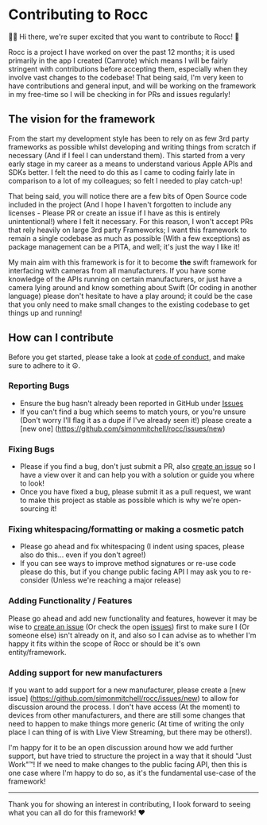 # Contributing to Rocc

👋🏻 Hi there, we're super excited that you want to contribute to Rocc! 📸

Rocc is a project I have worked on over the past 12 months; it is used primarily in the app I created (Camrote) which means I will be fairly stringent with contributions before accepting them, especially when they involve vast changes to the codebase! That being said, I'm very keen to have contributions and general input, and will be working on the framework in my free-time so I will be checking in for PRs and issues regularly!

## The vision for the framework

From the start my development style has been to rely on as few 3rd party frameworks as possible whilst developing and writing things from scratch if necessary (And if I feel I can understand them). This started from a very early stage in my career as a means to understand various Apple APIs and SDKs better. I felt the need to do this as I came to coding fairly late in comparison to a lot of my colleagues; so felt I needed to play catch-up!

That being said, you will notice there are a few bits of Open Source code included in the project (And I hope I haven't forgotten to include any licenses - Please PR or create an issue if I have as this is entirely unintentional!) where I felt it necessary. For this reason, I won't accept PRs that rely heavily on large 3rd party Frameworks; I want this framework to remain a single codebase as much as possible (With a few exceptions) as package management can be a PITA, and well; it's just the way I like it!

My main aim with this framework is for it to become **the** swift framework for interfacing with cameras from all manufacturers. If you have some knowledge of the APIs running on certain manufacturers, or just have a camera lying around and know something about Swift (Or coding in another language) please don't hesitate to have a play around; it could be the case that you only need to make small changes to the existing codebase to get things up and running! 

## How can I contribute

Before you get started, please take a look at [code of conduct](CODE_OF_CONDUCT.md), and make sure to adhere to it ☮️.

### Reporting Bugs

- Ensure the bug hasn't already been reported in GitHub under [Issues](https://github.com/simonmitchell/rocc/issues)
- If you can't find a bug which seems to match yours, or you're unsure (Don't worry I'll flag it as a dupe if I've already seen it!) please create a [new one] (https://github.com/simonmitchell/rocc/issues/new)

### Fixing Bugs

- Please if you find a bug, don't just submit a PR, also [create an issue](https://github.com/simonmitchell/rocc/issues/new) so I have a view over it and can help you with a solution or guide you where to look!
- Once you have fixed a bug, please submit it as a pull request, we want to make this project as stable as possible which is why we're open-sourcing it!

### Fixing whitespacing/formatting or making a cosmetic patch

- Please go ahead and fix whitespacing (I indent using spaces, please also do this... even if you don't agree!)
- If you can see ways to improve method signatures or re-use code please do this, but if you change public facing API I may ask you to re-consider (Unless we're reaching a major release)

### Adding Functionality / Features

Please go ahead and add new functionality and features, however it may be wise to [create an issue](https://github.com/simonmitchell/rocc/issues/new) (Or check the open [issues](https://github.com/simonmitchell/rocc/issues)) first to make sure I (Or someone else) isn't already on it, and also so I can advise as to whether I'm happy it fits within the scope of Rocc or should be it's own entity/framework.

### Adding support for new manufacturers

If you want to add support for a new manufacturer, please create a [new issue] (https://github.com/simonmitchell/rocc/issues/new) to allow for discussion around the process. I don't have access (At the moment) to devices from other manufacturers, and there are still some changes that need to happen to make things more generic (At time of writing the only place I can thing of is with Live View Streaming, but there may be others!).

I'm happy for it to be an open discussion around how we add further support, but have tried to structure the project in a way that it should "Just Work"™️! If we need to make changes to the public facing API, then this is one case where I'm happy to do so, as it's the fundamental use-case of the framework!

---

Thank you for showing an interest in contributing, I look forward to seeing what you can all do for this framework! ❤️